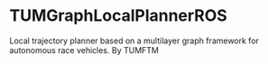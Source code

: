 # TUMGraphLocalPlannerROS
Local trajectory planner based on a multilayer graph framework for autonomous race vehicles. By TUMFTM
